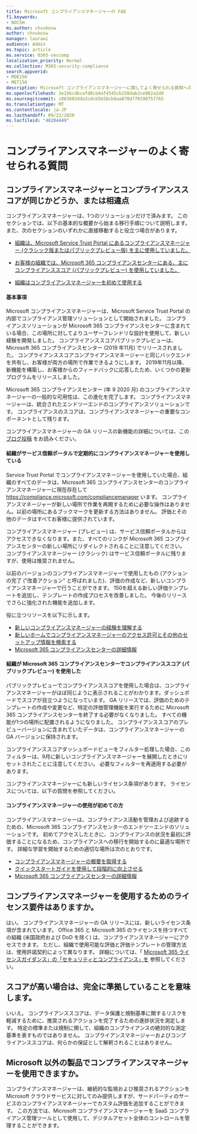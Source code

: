 ```yaml
---
title: Microsoft コンプライアンスマネージャーの FAQ
f1.keywords:
- NOCSH
ms.author: chvukosw
author: chvukosw
manager: laurawi
audience: Admin
ms.topic: article
ms.service: O365-seccomp
localization_priority: Normal
ms.collection: M365-security-compliance
search.appverid:
- MOE150
- MET150
description: Microsoft コンプライアンスマネージャーに関してよく寄せられる質問への回答を検索します。これにより、組織はリスク評価を簡略化および自動化できます。
ms.openlocfilehash: 3e1b6cdbcafd0cb4af4545cb258dab2ce082a2d8
ms.sourcegitcommit: c083602dda3cdcb5b58cb8aa070d77019075f765
ms.translationtype: MT
ms.contentlocale: ja-JP
ms.lasthandoff: 09/22/2020
ms.locfileid: "48204449"
---
```

# <a name="compliance-manager-frequently-asked-questions"></a>コンプライアンスマネージャーのよく寄せられる質問

## <a name="is-compliance-manager-and-compliance-score-the-same-thing-or-are-they-different"></a>コンプライアンスマネージャーとコンプライアンススコアが同じかどうか、または相違点

コンプライアンスマネージャーは、1つのソリューションだけで済みます。 このセクションでは、以下の基本的な概要から始まる移行手順について説明します。 また、次のセクションのいずれかに直接移動すると役立つ場合があります。

- [組織は、Microsoft Service Trust Portal にあるコンプライアンスマネージャー (クラシック版またはパブリックプレビュー版) を主に使用していました。](#your-organization-regularly-used-compliance-manger-in-the-service-trust-portal)

- [お客様の組織では、Microsoft 365 コンプライアンスセンターにある、主にコンプライアンススコア (パブリックプレビュー) を使用していました。](#your-organization-used-compliance-score-public-preview-in-the-microsoft-365-compliance-center)

- [組織はコンプライアンスマネージャーを初めて使用する](#youre-new-to-compliance-manager
)
#### <a name="the-basics"></a>基本事項

Microsoft コンプライアンスマネージャーは、Microsoft Service Trust Portal の内部でコンプライアンス管理ソリューションとして開始されました。  コンプライアンスソリューションが Microsoft 365 コンプライアンスセンターに含まれている場合、この場所に対してよりユーザーフレンドリな設計を使用して、新しい経験を開発しました。 コンプライアンススコアパブリックプレビューは、Microsoft 365 コンプライアンスセンター (2019 年11月) でリリースされました。 コンプライアンススコアコンプライアンスマネージャーと同じバックエンドを共有し、お客様が両方の場所で作業できるようにします。 2019年11月以降、新機能を構築し、お客様からのフィードバックに応答したため、いくつかの更新プログラムをリリースしました。

Microsoft 365 コンプライアンスセンター (年 9 2020 月) のコンプライアンスマネージャーの一般的な可用性は、この進化を完了します。 コンプライアンスマネージャーは、統合されたエンドツーエンドのコンプライアンスソリューションです。 コンプライアンスのスコアは、コンプライアンスマネージャーの重要なコンポーネントとして残ります。

コンプライアンスマネージャーの GA リリースの新機能の詳細については、この [ブログ投稿](https://aka.ms/compliancemanager/GAblog) をお読みください。

#### <a name="your-organization-regularly-used-compliance-manger-in-the-service-trust-portal"></a>組織がサービス信頼ポータルで定期的にコンプライアンスマネージャーを使用している

Service Trust Portal でコンプライアンスマネージャーを使用していた場合、組織のすべてのデータは、Microsoft 365 コンプライアンスセンターのコンプライアンスマネージャーに現在存在して https://compliance.microsoft.com/compliancemanager います。 コンプライアンスマネージャーが新しい場所で作業を再開するために必要な操作はありません。以前の場所にあるブックマークを更新する方法はありません。 評価とその他のデータはすべてお客様に提供されています。

コンプライアンスマネージャー (プレビュー) は、サービス信頼ポータルからはアクセスできなくなります。また、すべてのリンクが Microsoft 365 コンプライアンスセンターの新しい場所にリダイレクトされることに注意してください。 コンプライアンスマネージャー (クラシック) はサービス信頼ポータルに残りますが、使用は推奨されません。

以前のバージョンのコンプライアンスマネージャーで使用したもの (アクションの完了 ("改善アクション" と呼ばれました)、評価の作成など、新しいコンプライアンスマネージャーで行うことができます。 150を超える新しい評価テンプレートを追加し、テンプレートの作成プロセスを改善しました。 今後のリリースでさらに強化された機能を追加します。

役に立つリソースを以下に示します。

- [新しいコンプライアンスマネージャーの経験を理解する](compliance-manager-setup.md#understand-the-compliance-manger-dashboard)
- [新しいホームでコンプライアンスマネージャーのアクセス許可とその他のセットアップ情報を検索する](compliance-manager-setup.md#who-can-access-compliance-manager)
- [Microsoft 365 コンプライアンスセンターの詳細情報](microsoft-365-compliance-center.md)

#### <a name="your-organization-used-compliance-score-public-preview-in-the-microsoft-365-compliance-center"></a>組織が Microsoft 365 コンプライアンスセンターでコンプライアンススコア (パブリックプレビュー) を使用した

パブリックプレビューでコンプライアンススコアを使用した場合は、コンプライアンスマネージャーがほぼ同じように表示されることがわかります。ダッシュボードでスコアが目立つようになっています。 GA リリースでは、評価のためのテンプレートの作成や変更など、特定の評価管理機能を実行するために Microsoft 365 コンプライアンスセンターを終了する必要がなくなりました。 すべての機能が1つの場所に配置されるようになりました。 コンプライアンススコアのプレビューバージョンに含まれていたデータは、コンプライアンスマネージャーの GA バージョンに保持されます。

コンプライアンススコアダッシュボードビューをフィルター処理した場合、このフィルターは、9月に新しいコンプライアンスマネージャーを展開したときにリセットされたことに注意してください。 必要なフィルターを再適用する必要があります。

コンプライアンスマネージャーにも新しいライセンス条項があります。 ライセンスについては、以下の質問を参照してください。

#### <a name="youre-new-to-compliance-manager"></a>コンプライアンスマネージャーの使用が初めての方

コンプライアンスマネージャーは、コンプライアンス活動を管理および追跡するための、Microsoft 365 コンプライアンスセンターのエンドツーエンドのソリューションです。 初めてアクセスしたときに、コンプライアンスの状況を最初に評価することになるため、コンプライアンスへの移行を開始するのに最適な場所です。 詳細な学習を開始するための適切な場所は次のとおりです。

- [コンプライアンスマネージャーの概要を取得する](compliance-manager.md)
- [クイックスタートガイドを使用して段階的に向上させる](compliance-manager-quickstart.md)
- [Microsoft 365 コンプライアンスセンターの詳細情報](microsoft-365-compliance-center.md)

## <a name="are-there-licensing-requirements-for-using-compliance-manager"></a>コンプライアンスマネージャーを使用するためのライセンス要件はありますか。

はい。 コンプライアンスマネージャーの GA リリースには、新しいライセンス条項が含まれています。 Office 365 と Microsoft 365 のライセンスを持つすべての組織 (米国政府および DoD を除く) は、コンプライアンスマネージャーにアクセスできます。 ただし、組織で使用可能な評価と評価テンプレートの管理方法は、使用許諾契約によって異なります。 詳細については、「 [Microsoft 365 ライセンスガイダンス」の「セキュリティとコンプライアンス」を](https://go.microsoft.com/fwlink/?linkid=2132371) 参照してください。

## <a name="if-i-have-a-high-score-does-it-mean-im-fully-compliant"></a>スコアが高い場合は、完全に準拠していることを意味します。

いいえ。 コンプライアンススコアは、データ保護と規制基準に関するリスクを軽減するために、推奨されるアクションを完了するための進捗状況を測定します。 特定の標準または規制に関して、組織のコンプライアンスの絶対的な測定基準を表すものではありません。 コンプライアンスマネージャーおよびコンプライアンススコアは、何らかの保証として解釈されることはありません。

## <a name="can-i-use-compliance-manager-for-non-microsoft-products"></a>Microsoft 以外の製品でコンプライアンスマネージャーを使用できますか。

コンプライアンスマネージャーは、継続的な監視および推奨されるアクションを Microsoft クラウドサービスに対してのみ提供しますが、サードパーティのサービスのコンプライアンスマネージャーでカスタム評価を追加することができます。 この方法では、Microsoft コンプライアンスマネージャーを SaaS コンプライアンス管理ツールとして使用して、デジタルアセット全体のコントロールを管理することができます。